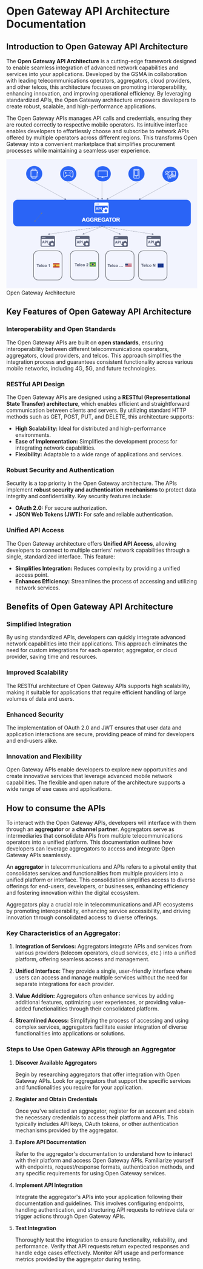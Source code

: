 # Open Gateway API Architecture Documentation

## Introduction to Open Gateway API Architecture

The **Open Gateway API Architecture** is a cutting-edge framework designed to enable seamless integration of advanced network capabilities and services into your applications. Developed by the GSMA in collaboration with leading telecommunications operators, aggregators, cloud providers, and other telcos, this architecture focuses on promoting interoperability, enhancing innovation, and improving operational efficiency. By leveraging standardized APIs, the Open Gateway architecture empowers developers to create robust, scalable, and high-performance applications.

The Open Gateway APIs manages API calls and credentials, ensuring they are routed correctly to respective mobile operators. Its intuitive interface enables developers to effortlessly choose and subscribe to network APIs offered by multiple operators across different regions. This transforms Open Gateway into a convenient marketplace that simplifies procurement processes while maintaining a seamless user experience.


![Open Gateway Architecture](images/architecture.png) Open Gateway Architecture


## Key Features of Open Gateway API Architecture

### Interoperability and Open Standards

The Open Gateway APIs are built on **open standards**, ensuring interoperability between different telecommunications operators, aggregators, cloud providers, and telcos. This approach simplifies the integration process and guarantees consistent functionality across various mobile networks, including 4G, 5G, and future technologies.

### RESTful API Design

The Open Gateway APIs are designed using a **RESTful (Representational State Transfer) architecture**, which enables efficient and straightforward communication between clients and servers. By utilizing standard HTTP methods such as GET, POST, PUT, and DELETE, this architecture supports:

- **High Scalability:** Ideal for distributed and high-performance environments.
- **Ease of Implementation:** Simplifies the development process for integrating network capabilities.
- **Flexibility:** Adaptable to a wide range of applications and services.

### Robust Security and Authentication

Security is a top priority in the Open Gateway architecture. The APIs implement **robust security and authentication mechanisms** to protect data integrity and confidentiality. Key security features include:

- **OAuth 2.0:** For secure authorization.
- **JSON Web Tokens (JWT):** For safe and reliable authentication.

### Unified API Access

The Open Gateway architecture offers **Unified API Access**, allowing developers to connect to multiple carriers' network capabilities through a single, standardized interface. This feature:

- **Simplifies Integration:** Reduces complexity by providing a unified access point.
- **Enhances Efficiency:** Streamlines the process of accessing and utilizing network services.

## Benefits of Open Gateway API Architecture

### Simplified Integration

By using standardized APIs, developers can quickly integrate advanced network capabilities into their applications. This approach eliminates the need for custom integrations for each operator, aggregator, or cloud provider, saving time and resources.

### Improved Scalability

The RESTful architecture of Open Gateway APIs supports high scalability, making it suitable for applications that require efficient handling of large volumes of data and users.

### Enhanced Security

The implementation of OAuth 2.0 and JWT ensures that user data and application interactions are secure, providing peace of mind for developers and end-users alike.

### Innovation and Flexibility

Open Gateway APIs enable developers to explore new opportunities and create innovative services that leverage advanced mobile network capabilities. The flexible and open nature of the architecture supports a wide range of use cases and applications.

## How to consume the APIs

To interact with the Open Gateway APIs, developers will interface with them through an **aggregator** or a **channel partner**. Aggregators serve as intermediaries that consolidate APIs from multiple telecommunications operators into a unified platform. This documentation outlines how developers can leverage aggregators to access and integrate Open Gateway APIs seamlessly.

An **aggregator** in telecommunications and APIs refers to a pivotal entity that consolidates services and functionalities from multiple providers into a unified platform or interface. This consolidation simplifies access to diverse offerings for end-users, developers, or businesses, enhancing efficiency and fostering innovation within the digital ecosystem.

Aggregators play a crucial role in telecommunications and API ecosystems by promoting interoperability, enhancing service accessibility, and driving innovation through consolidated access to diverse offerings.


### Key Characteristics of an Aggregator:

1. **Integration of Services:** Aggregators integrate APIs and services from various providers (telecom operators, cloud services, etc.) into a unified platform, offering seamless access and management.
   
2. **Unified Interface:** They provide a single, user-friendly interface where users can access and manage multiple services without the need for separate integrations for each provider.

3. **Value Addition:** Aggregators often enhance services by adding additional features, optimizing user experiences, or providing value-added functionalities through their consolidated platform.

4. **Streamlined Access:** Simplifying the process of accessing and using complex services, aggregators facilitate easier integration of diverse functionalities into applications or solutions.

### Steps to Use Open Gateway APIs through an Aggregator

1. **Discover Available Aggregators**

   Begin by researching aggregators that offer integration with Open Gateway APIs. Look for aggregators that support the specific services and functionalities you require for your application.

2. **Register and Obtain Credentials**

   Once you've selected an aggregator, register for an account and obtain the necessary credentials to access their platform and APIs. This typically includes API keys, OAuth tokens, or other authentication mechanisms provided by the aggregator.

3. **Explore API Documentation**

   Refer to the aggregator's documentation to understand how to interact with their platform and access Open Gateway APIs. Familiarize yourself with endpoints, request/response formats, authentication methods, and any specific requirements for using Open Gateway services.

4. **Implement API Integration**

   Integrate the aggregator's APIs into your application following their documentation and guidelines. This involves configuring endpoints, handling authentication, and structuring API requests to retrieve data or trigger actions through Open Gateway APIs.

5. **Test Integration**

   Thoroughly test the integration to ensure functionality, reliability, and performance. Verify that API requests return expected responses and handle edge cases effectively. Monitor API usage and performance metrics provided by the aggregator during testing.